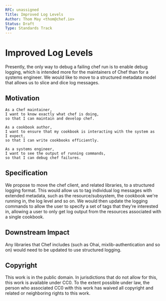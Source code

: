 ```yaml
---
RFC: unassigned
Title: Improved Log Levels
Author: Thom May <thom@chef.io>
Status: Draft
Type: Standards Track
---
```


# Improved Log Levels

Presently, the only way to debug a failing chef run is to enable debug
logging, which is intended more for the maintainers of Chef than for a
systems engineer. We would like to move to a structured metadata model
that allows us to slice and dice log messages.

## Motivation

    As a Chef maintainer,
    I want to know exactly what chef is doing,
    so that I can maintain and develop chef.

    As a cookbook author,
    I want to ensure that my cookbook is interacting with the system as
    I expect,
    so that I can write cookbooks efficiently.

    As a systems engineer,
    I want to see the output of running commands,
    so that I can debug chef failures.

## Specification

We propose to move the chef client, and related libraries, to a
structured logging format. This would allow us to tag individual log
messages with extended metadata, such as the resource/subsystem, the
cookbook we're running in, the log level and so on.
We would then update the logging commands to allow the user to specify a
set of tags that they're interested in, allowing a user to only get log
output from the resources associated with a single cookbook.

## Downstream Impact

Any libraries that Chef includes (such as Ohai, mixlib-authentication
and so on) would need to be updated to use structured logging.

## Copyright

This work is in the public domain. In jurisdictions that do not allow for this,
this work is available under CC0. To the extent possible under law, the person
who associated CC0 with this work has waived all copyright and related or
neighboring rights to this work.
